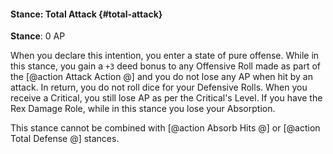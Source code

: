 #### Stance: Total Attack {#total-attack}
**Stance**: 0 AP

When you declare this intention, you enter a state of pure offense. While in this stance, you gain a `+3` deed bonus to any Offensive Roll made as part of the [@action Attack Action @] and you do not lose any AP when hit by an attack. In return, you do not roll dice for your Defensive Rolls. When you receive a Critical, you still lose AP as per the Critical's Level. If you have the Rex Damage Role, while in this stance you lose your Absorption.

This stance cannot be combined with [@action Absorb Hits @] or [@action Total Defense @] stances.